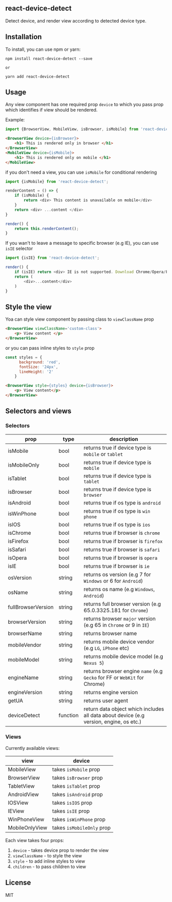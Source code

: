 ## react-device-detect

Detect device, and render view according to detected device type.

## Installation
To install, you can use npm or yarn: 

```
npm install react-device-detect --save

or

yarn add react-device-detect
```

## Usage

Any view component has one required prop `device` to which you pass prop which identifies if view should be rendered.

Example: 

```javascript
import {BrowserView, MobileView, isBrowser, isMobile} from 'react-device-detect'
```
```html
<BrowserView device={isBrowser}>
    <h1> This is rendered only in browser </h1>
</BrowserView>
<MobileView device={isMobile}>
    <h1> This is rendered only on mobile </h1>
</MobileView>
```
if you don't need a view, you can use `isMobile` for conditional rendering
```javascript
import {isMobile} from 'react-device-detect';

renderContent = () => {
    if (isMobile) {
        return <div> This content is unavailable on mobile</div>
    }
    return <div> ...content </div>
}

render() {
    return this.renderContent();
}
```

If you wan't to leave a message to specific browser (e.g IE), you can use `isIE` selector

```javascript
import {isIE} from 'react-device-detect';

render() {
    if (isIE) return <div> IE is not supported. Download Chrome/Opera/Firefox </div>
    return (
        <div>...content</div>
    )
}
```

## Style the view

Yoa can style view component by passing class to `viewClassName` prop

```html
<BrowserView viewClassName='custom-class'>
    <p> View content </p>
</BrowserView>
```

or you can pass inline styles to `style` prop
```javascript
const styles = {
      background: 'red',
      fontSize: '24px',
      lineHeight: '2'
    }
```
```html
<BrowserView style={styles} device={isBrowser}>
    <p> View content</p>
</BrowserView>
```
## Selectors and views

### Selectors
|     prop     | type |                    description                       |
|--------------|------|------------------------------------------------------|
| isMobile     | bool | returns true if device type is `mobile` or `tablet` |
| isMobileOnly | bool | returns true if device type is `mobile`              |
| isTablet     | bool | returns true if device type is `tablet`              |
| isBrowser    | bool | returns true if device type is `browser`             |
| isAndroid    | bool | returns true if os type is `android`                 |
| isWinPhone   | bool | returns true if os type is `win phone`               |
| isIOS        | bool | returns true if os type is `ios`                     |
| isChrome     | bool | returns true if browser is `chrome`                  |
| isFirefox    | bool | returns true if browser is `firefox`                 |
| isSafari     | bool | returns true if browser is `safari`                  |
| isOpera      | bool | returns true if browser is `opera`                   |
| isIE         | bool | returns true if browser is `ie`                      |
| osVersion    | string | returns os version (e.g 7 for `Windows` or 6 for `Android`)|
| osName       | string | returns os name (e.g `Windows`, `Android`) |
| fullBrowserVersion | string | returns full browser version (e.g 65.0.3325.181 for `Chrome`) | 
| browserVersion | string | returns browser `major` version (e.g 65 in `Chrome` or 9 in `IE`) |
| browserName | string | returns browser name |
| mobileVendor | string | returns mobile device vendor (e.g `LG`, `iPhone` etc) |
| mobileModel | string | returns mobile device model (e.g `Nexus 5`) |
| engineName | string | returns browser engine `name` (e.g `Gecko` for FF or `WebKit` for Chrome) |
| engineVersion | string | returns engine version |
| getUA | string | returns user agent | 
| deviceDetect | function | return data object which includes all data about device (e.g version, engine, os etc.) | 

### Views 

Currently available views:

|     view       |      device                  |
|----------------|------------------------------|
| MobileView     | takes `isMobile` prop        |
| BrowserView    | takes `isBrowser` prop       |
| TabletView     | takes `isTablet` prop        |
| AndroidView    | takes `isAndroid` prop       |
| IOSView        | takes `isIOS` prop           |
| IEView         | takes `isIE` prop            |
| WinPhoneView   | takes `isWinPhone` prop      |
| MobileOnlyView | takes `isMobileOnly` prop    |

Each view takes four props:

1. `device` - takes device prop to render the view
2. `viewClassName` - to style the view
3. `style` - to add inline styles to view
4. `children` - to pass children to view

## License

MIT
